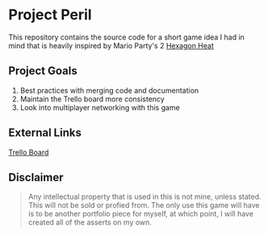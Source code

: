 # Project Peril
This repository contains the source code for a short game idea I had in mind that is heavily inspired by Mario Party's 2 [Hexagon Heat](https://www.youtube.com/watch?v=G-sSlssOYtU)

## Project Goals
1. Best practices with merging code and documentation
2. Maintain the Trello board more consistency
3. Look into multiplayer networking with this game

## External Links
[Trello Board](https://trello.com/b/EU9x86AU/project-peril)

## Disclaimer
> Any intellectual property that is used in this is not mine, unless stated. This will not be sold or profied from. The only use this game will have is to be another portfolio piece for myself, at which point, I will have created all of the asserts on my own.

